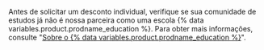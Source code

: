 Antes de solicitar um desconto individual, verifique se sua comunidade de estudos já não é nossa parceira como uma escola {% data variables.product.prodname_education %}. Para obter mais informações, consulte "[Sobre o {% data variables.product.prodname_education %}](https://education.github.com/partners/schools)".
